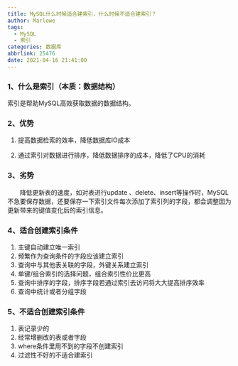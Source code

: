 ```yaml
---
title: MySQL什么时候适合建索引，什么时候不适合建索引？
author: Marlowe
tags:
  - MySQL
  - 索引
categories: 数据库
abbrlink: 25476
date: 2021-04-16 21:41:00
---
```


<!--more-->

### 1、什么是索引（本质：数据结构）

索引是帮助MySQL高效获取数据的数据结构。

### 2、优势

1. 提高数据检索的效率，降低数据库IO成本

2. 通过索引对数据进行排序，降低数据排序的成本，降低了CPU的消耗

### 3、劣势
　　降低更新表的速度，如对表进行update 、delete、insert等操作时，MySQL不急要保存数据，还要保存一下索引文件每次添加了索引列的字段，都会调整因为更新带来的键值变化后的索引信息。

### 4、适合创建索引条件
1. 主键自动建立唯一索引
2. 频繁作为查询条件的字段应该建立索引
3. 查询中与其他表关联的字段，外键关系建立索引
4. 单键/组合索引的选择问题，组合索引性价比更高
5. 查询中排序的字段，排序字段若通过索引去访问将大大提高排序效率
6. 查询中统计或者分组字段

### 5、不适合创建索引条件
1. 表记录少的
2. 经常增删改的表或者字段
3. where条件里用不到的字段不创建索引
4. 过滤性不好的不适合建索引